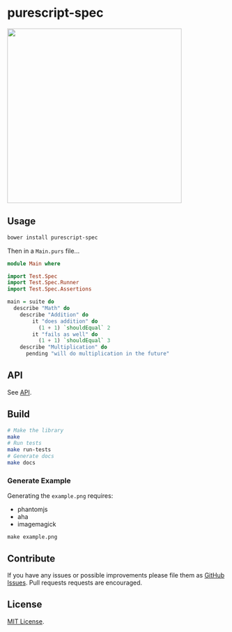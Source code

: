 # purescript-spec

<img src="https://raw.githubusercontent.com/owickstrom/purescript-spec/master/example.png" width="400" />


## Usage

```bash
bower install purescript-spec
```

Then in a `Main.purs` file...

```purescript
module Main where

import Test.Spec
import Test.Spec.Runner
import Test.Spec.Assertions

main = suite do
  describe "Math" do
    describe "Addition" do
        it "does addition" do
          (1 + 1) `shouldEqual` 2
        it "fails as well" do
          (1 + 1) `shouldEqual` 3
    describe "Multiplication" do
      pending "will do multiplication in the future"
```

## API

See [API](API.md).

## Build

```bash
# Make the library
make
# Run tests
make run-tests
# Generate docs
make docs
```

### Generate Example

Generating the `example.png` requires:

* phantomjs
* aha
* imagemagick

```
make example.png
```

## Contribute

If you have any issues or possible improvements please file them as
[GitHub Issues](https://github.com/owickstrom/purescript-spec/issues). Pull
requests requests are encouraged.

## License

[MIT License](LICENSE.md).
